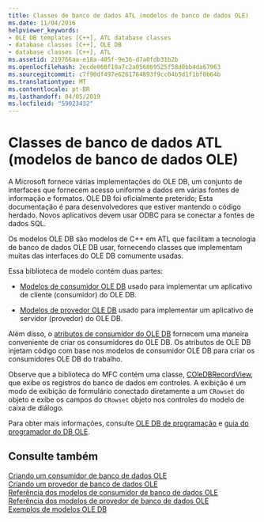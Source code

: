 ```yaml
---
title: Classes de banco de dados ATL (modelos de banco de dados OLE)
ms.date: 11/04/2016
helpviewer_keywords:
- OLE DB templates [C++], ATL database classes
- database classes [C++], OLE DB
- database classes [C++], ATL
ms.assetid: 219766aa-e18a-405f-9e36-d7a0fdb31b2b
ms.openlocfilehash: 2ecde060f10a7c2a056869525f58d0bb4da67963
ms.sourcegitcommit: c7f90df497e6261764893f9cc04b5d1f1bf0b64b
ms.translationtype: MT
ms.contentlocale: pt-BR
ms.lasthandoff: 04/05/2019
ms.locfileid: "59023432"
---
```

# <a name="atl-database-classes-ole-db-templates"></a>Classes de banco de dados ATL (modelos de banco de dados OLE)

A Microsoft fornece várias implementações do OLE DB, um conjunto de interfaces que fornecem acesso uniforme a dados em várias fontes de informação e formatos.  OLE DB foi oficialmente preterido; Esta documentação é para desenvolvedores que estiver mantendo o código herdado. Novos aplicativos devem usar ODBC para se conectar a fontes de dados SQL.

Os modelos OLE DB são modelos de C++ em ATL que facilitam a tecnologia de banco de dados OLE DB usar, fornecendo classes que implementam muitas das interfaces do OLE DB comumente usadas.

Essa biblioteca de modelo contém duas partes:

- [Modelos de consumidor OLE DB](../data/oledb/ole-db-consumer-templates-cpp.md) usado para implementar um aplicativo de cliente (consumidor) do OLE DB.

- [Modelos de provedor OLE DB](../data/oledb/ole-db-provider-templates-cpp.md) usado para implementar um aplicativo de servidor (provedor) do OLE DB.

Além disso, o [atributos de consumidor do OLE DB](../windows/ole-db-consumer-attributes.md) fornecem uma maneira conveniente de criar os consumidores do OLE DB. Os atributos de OLE DB injetam código com base nos modelos de consumidor OLE DB para criar os consumidores OLE DB do trabalho.

Observe que a biblioteca do MFC contém uma classe, [COleDBRecordView](../mfc/reference/coledbrecordview-class.md), que exibe os registros do banco de dados em controles. A exibição é um modo de exibição de formulário conectado diretamente a um `CRowset` do objeto e exibe os campos do `CRowset` objeto nos controles do modelo de caixa de diálogo.

Para obter mais informações, consulte [OLE DB de programação](../data/oledb/ole-db-programming.md) e [guia do programador do DB OLE](/sql/connect/oledb/ole-db/oledb-driver-for-sql-server-programming).

## <a name="see-also"></a>Consulte também

[Criando um consumidor de banco de dados OLE](../data/oledb/creating-an-ole-db-consumer.md)<br/>
[Criando um provedor de banco de dados OLE](../data/oledb/creating-an-ole-db-provider.md)<br/>
[Referência dos modelos de consumidor de banco de dados OLE](../data/oledb/ole-db-consumer-templates-reference.md)<br/>
[Referência dos modelos de provedor de banco de dados OLE](../data/oledb/ole-db-provider-templates-reference.md)<br/>
[Exemplos de modelos OLE DB](https://github.com/Microsoft/VCSamples)